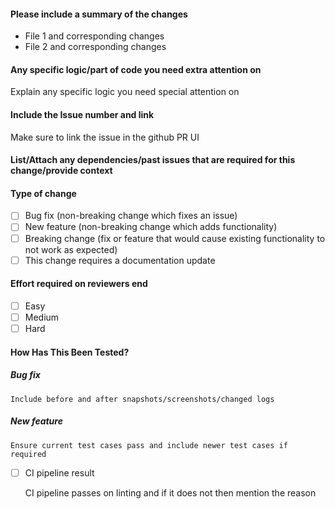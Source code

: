 #### Please include a summary of the changes

* File 1 and corresponding changes
* File 2 and corresponding changes
#### Any specific logic/part of code you need extra attention on

Explain any specific logic you need special attention on
#### Include the Issue number and link

Make sure to link the issue in the github PR UI 
#### List/Attach any dependencies/past issues that are required for this change/provide context
#### Type of change

- [ ] Bug fix (non-breaking change which fixes an issue)
- [ ] New feature (non-breaking change which adds functionality)
- [ ] Breaking change (fix or feature that would cause existing functionality to not work as expected)
- [ ] This change requires a documentation update

#### Effort required on reviewers end

- [ ] Easy
- [ ] Medium
- [ ] Hard 

#### How Has This Been Tested?

##### Bug fix
    Include before and after snapshots/screenshots/changed logs
##### New feature
    Ensure current test cases pass and include newer test cases if required
- [ ] CI pipeline result
    
    CI pipeline passes on linting and if it does not then mention the reason
